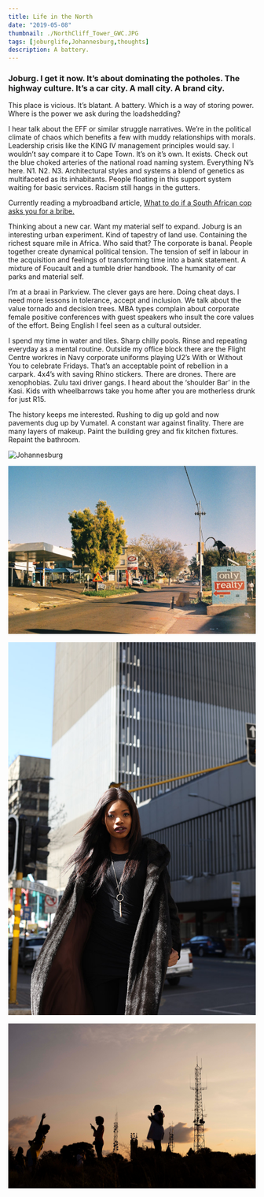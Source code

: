 ```yaml
---
title: Life in the North
date: "2019-05-08"
thumbnail: ./NorthCliff_Tower_GWC.JPG
tags: [joburglife,Johannesburg,thoughts]
description: A battery.
---
```


### Joburg. I get it now. It’s about dominating the potholes. The highway culture. It’s a car city. A mall city. A brand city. 

This place is vicious. It’s blatant. A battery. Which is a way of storing power. Where is the power we ask during the loadshedding? 

I hear talk about the EFF or similar struggle narratives. We’re in the political climate of chaos which benefits a few with muddy relationships with morals. Leadership crisis like the KING IV management principles would say. I wouldn’t say compare it to Cape Town. It’s on it’s own. It exists. Check out the blue choked arteries of the national road naming system. Everything N’s here. N1. N2. N3. Architectural styles and systems a blend of genetics as multifaceted as its inhabitants. People floating in this support system waiting for basic services. Racism still hangs in the gutters. 

Currently reading a mybroadband article, [What to do if a South African cop asks you for a bribe.](https://mybroadband.co.za/news/motoring/320431-what-to-do-if-a-south-african-cop-asks-you-for-a-bribe.html)

Thinking about a new car. Want my material self to expand. Joburg is an interesting urban experiment. Kind of tapestry of land use. Containing the richest square mile in Africa. Who said that? The corporate is banal. People together create dynamical political tension. The tension of self in labour in the acquisition and feelings of transforming time into a bank statement. A mixture of Foucault and a tumble drier handbook. The humanity of car parks and material self. 

I’m at a braai in Parkview. The clever gays are here. Doing cheat days. I need more lessons in tolerance, accept and inclusion. We talk about the value tornado and decision trees. MBA types complain about corporate female positive conferences with guest speakers who insult the core values of the effort. Being English I feel seen as a cultural outsider.

I spend my time in water and tiles. Sharp chilly pools. Rinse and repeating everyday as a mental routine. Outside my office block there are the Flight Centre workres in Navy corporate uniforms playing U2’s With or Without You to celebrate Fridays. That’s an acceptable point of rebellion in a carpark. 4x4’s with saving Rhino stickers. There are drones. There are xenophobias. Zulu taxi driver gangs. I heard about the ‘shoulder Bar’ in the Kasi. Kids with wheelbarrows take you home after you are motherless drunk for just R15. 

The history keeps me interested. Rushing to dig up gold and now pavements dug up by Vumatel. A constant war against finality. There are many layers of makeup. Paint the building grey and fix kitchen fixtures. Repaint the bathroom. 


<div class="kg-card kg-image-card kg-width-full">

![Johannesburg](./Lions_Stadium_Emirates_IMG_0124.jpg)

</div>

<div class="kg-card kg-image-card kg-width-full">

![Johannesburg](./Linden_Johannesburg_JoburgFilm_000024.jpg)

</div>

<div class="kg-card kg-image-card kg-width-full">

![Johannesburg](./d_life_GWC_5252.JPG)

![Johannesburg](./NorthCliff_Tower_GWC.jpg)

</div>